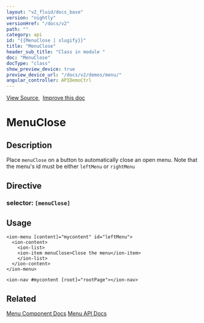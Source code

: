 ```yaml
---
layout: "v2_fluid/docs_base"
version: "nightly"
versionHref: "/docs/v2"
path: ""
category: api
id: "{{MenuClose | slugify}}"
title: "MenuClose"
header_sub_title: "Class in module "
doc: "MenuClose"
docType: "class"
show_preview_device: true
preview_device_url: "/docs/v2/demos/menu/"
angular_controller: APIDemoCtrl 
---
```





<div class="improve-docs">
<a href='http://github.com/driftyco/ionic2/tree/master/ionic/components/menu/menu-close.ts#L3'>
View Source
</a>
&nbsp;
<a href='http://github.com/driftyco/ionic2/edit/master/ionic/components/menu/menu-close.ts#L3'>
Improve this doc
</a>
</div>





<h1 class="api-title">


MenuClose






</h1>






<!-- description -->
<h2>Description</h2>

<p>Place <code>menuClose</code> on a button to automatically close an open menu. Note that the menu&#39;s id must be either
<code>leftMenu</code> or <code>rightMenu</code></p>


<h2>Directive</h2>
<h3>selector: <code>[menuClose]</code></h3>
<!-- @usage tag -->

<h2>Usage</h2>

<pre><code class="lang-html">&lt;ion-menu [content]=&quot;mycontent&quot; id=&quot;leftMenu&quot;&gt;
  &lt;ion-content&gt;
    &lt;ion-list&gt;
    &lt;ion-item menuClose&gt;Close the menu&lt;/ion-item&gt;
    &lt;/ion-list&gt;
  &lt;/ion-content&gt;
&lt;/ion-menu&gt;

&lt;ion-nav #mycontent [root]=&quot;rootPage&quot;&gt;&lt;/ion-nav&gt;
</code></pre>




<!-- @property tags -->


<!-- methods on the class --><!-- related link -->

<h2>Related</h2>

<a href='/docs/v2/components#menus'>Menu Component Docs</a>
<a href='../../menu/Menu'>Menu API Docs</a><!-- end content block -->


<!-- end body block -->


